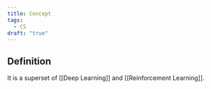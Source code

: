 ```yaml
---
title: Concept
tags:
  - CS
draft: "true"
---
```

## Definition 

It is a superset of [[Deep Learning]] and [[Reinforcement Learning]].

